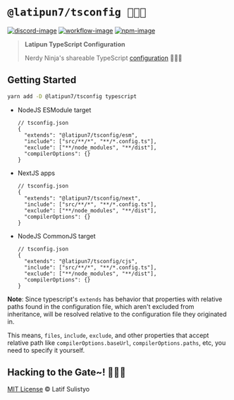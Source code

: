# `@latipun7/tsconfig 🐱‍👤🎯`

[![discord-image]][discord-url]
[![workflow-image]][workflow-url]
[![npm-image]][npm-url]

> **Latipun TypeScript Configuration**
>
> Nerdy Ninja's shareable TypeScript [configuration](https://www.typescriptlang.org/tsconfig/) 🐱‍👤🎯

## Getting Started

```sh
yarn add -D @latipun7/tsconfig typescript
```

- NodeJS ESModule target

  ```jsonc
  // tsconfig.json
  {
    "extends": "@latipun7/tsconfig/esm",
    "include": ["src/**/*", "**/*.config.ts"],
    "exclude": ["**/node_modules", "**/dist"],
    "compilerOptions": {}
  }
  ```

- NextJS apps

  ```jsonc
  // tsconfig.json
  {
    "extends": "@latipun7/tsconfig/next",
    "include": ["src/**/*", "**/*.config.ts"],
    "exclude": ["**/node_modules", "**/dist"],
    "compilerOptions": {}
  }
  ```

- NodeJS CommonJS target

  ```jsonc
  // tsconfig.json
  {
    "extends": "@latipun7/tsconfig/cjs",
    "include": ["src/**/*", "**/*.config.ts"],
    "exclude": ["**/node_modules", "**/dist"],
    "compilerOptions": {}
  }
  ```

**Note**: Since typescript's `extends` has behavior that properties with relative paths found in the configuration file, which aren't excluded from inheritance, will be resolved relative to the configuration file they originated in.

This means, `files`, `include`, `exclude`, and other properties that accept relative path like `compilerOptions.baseUrl`, `compilerOptions.paths`, etc, you need to specify it yourself.

## Hacking to the Gate~! 🐱‍💻🎶

[MIT License][license-url] © Latif Sulistyo

<!-- Variables -->

[discord-image]: https://img.shields.io/discord/758271814153011201?label=Developers%20Indonesia&logo=discord&style=flat-square
[discord-url]: https://discord.gg/njSj2Nq "Chat and discuss at Developers Indonesia"
[workflow-image]: https://img.shields.io/github/workflow/status/latipun7/library/Continuous%20Integration%20and%20Continuous%20Delivery%20%E2%9A%99%F0%9F%9A%80?label=CI%2FCD&logo=github%20actions&style=flat-square
[workflow-url]: https://github.com/latipun7/library/actions "GitHub Actions"
[npm-image]: https://img.shields.io/npm/v/@latipun7/tsconfig?label=package&logo=npm&style=flat-square
[npm-url]: https://npmjs.org/package/@latipun7/tsconfig "@latipun7/tsconfig on NPM"
[license-url]: https://github.com/latipun7/library/blob/main/license "MIT License"
